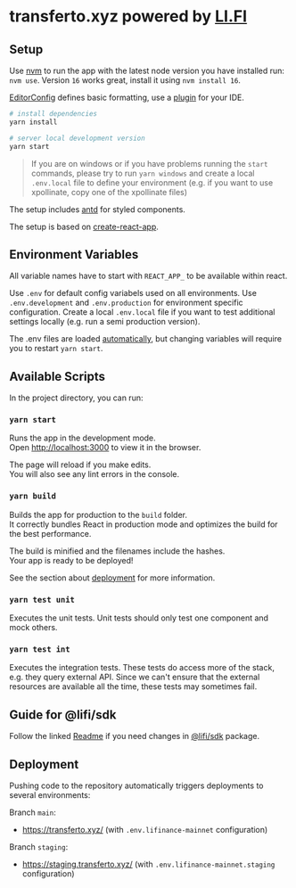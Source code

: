 # transferto.xyz powered by [LI.FI](https://li.fi)

## Setup

Use [nvm](https://github.com/nvm-sh/nvm) to run the app with the latest node version you have installed run: `nvm use`. Version `16` works great, install it using `nvm install 16`.

[EditorConfig](https://editorconfig.org/) defines basic formatting, use a [plugin](https://editorconfig.org/#download) for your IDE.

```sh
# install dependencies
yarn install

# server local development version
yarn start
```

> If you are on windows or if you have problems running the `start` commands, please try to run `yarn windows` and create a local `.env.local` file to define your environment (e.g. if you want to use xpollinate, copy one of the xpollinate files)

The setup includes [antd](https://ant.design/components/overview/) for styled components.

The setup is based on [create-react-app](https://create-react-app.dev/).


## Environment Variables

All variable names have to start with `REACT_APP_` to be available within react.

Use `.env` for default config variabels used on all environments.
Use `.env.development` and `.env.production` for environment specific configuration.
Create a local `.env.local` file if you want to test additional settings locally (e.g. run a semi production version).

The .env files are loaded [automatically](https://create-react-app.dev/docs/adding-custom-environment-variables/), but changing variables will require you to restart `yarn start`.


## Available Scripts

In the project directory, you can run:

### `yarn start`

Runs the app in the development mode.\
Open [http://localhost:3000](http://localhost:3000) to view it in the browser.

The page will reload if you make edits.\
You will also see any lint errors in the console.

### `yarn build`

Builds the app for production to the `build` folder.\
It correctly bundles React in production mode and optimizes the build for the best performance.

The build is minified and the filenames include the hashes.\
Your app is ready to be deployed!

See the section about [deployment](https://facebook.github.io/create-react-app/docs/deployment) for more information.

### `yarn test unit`

Executes the unit tests. Unit tests should only test one component and mock others.

### `yarn test int`

Executes the integration tests. These tests do access more of the stack, e.g. they query external API. Since we can't ensure that the external resources are available all the time, these tests may sometimes fail.


## Guide for @lifi/sdk

Follow the linked [Readme](https://github.com/lifinance/lifi-web/blob/develop/docs/sdk-guide.md) if you need changes in [@lifi/sdk](https://github.com/lifinance/sdk) package.


## Deployment

Pushing code to the repository automatically triggers deployments to several environments:

Branch `main`:
- https://transferto.xyz/ (with `.env.lifinance-mainnet` configuration)

Branch `staging`:
- https://staging.transferto.xyz/ (with `.env.lifinance-mainnet.staging` configuration)
